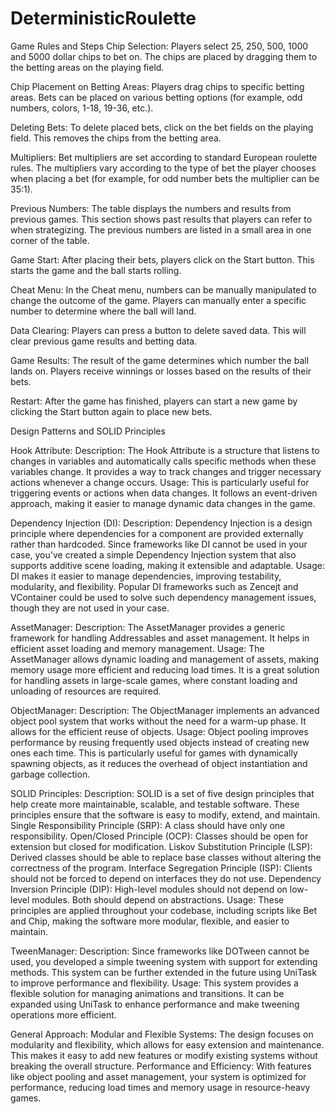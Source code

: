 # DeterministicRoulette
 
Game Rules and Steps
Chip Selection:
Players select 25, 250, 500, 1000 and 5000 dollar chips to bet on.
The chips are placed by dragging them to the betting areas on the playing field.

Chip Placement on Betting Areas:
Players drag chips to specific betting areas.
Bets can be placed on various betting options (for example, odd numbers, colors, 1-18, 19-36, etc.).

Deleting Bets:
To delete placed bets, click on the bet fields on the playing field.
This removes the chips from the betting area.

Multipliers:
Bet multipliers are set according to standard European roulette rules.
The multipliers vary according to the type of bet the player chooses when placing a bet (for example, for odd number bets the multiplier can be 35:1).

Previous Numbers:
The table displays the numbers and results from previous games.
This section shows past results that players can refer to when strategizing.
The previous numbers are listed in a small area in one corner of the table.

Game Start:
After placing their bets, players click on the Start button.
This starts the game and the ball starts rolling.

Cheat Menu:
In the Cheat menu, numbers can be manually manipulated to change the outcome of the game.
Players can manually enter a specific number to determine where the ball will land.

Data Clearing:
Players can press a button to delete saved data.
This will clear previous game results and betting data.

Game Results:
The result of the game determines which number the ball lands on.
Players receive winnings or losses based on the results of their bets.

Restart:
After the game has finished, players can start a new game by clicking the Start button again to place new bets.

Design Patterns and SOLID Principles

Hook Attribute:
Description: The Hook Attribute is a structure that listens to changes in variables and automatically calls specific methods when these variables change. It provides a way to track changes and trigger necessary actions whenever a change occurs.
Usage: This is particularly useful for triggering events or actions when data changes. It follows an event-driven approach, making it easier to manage dynamic data changes in the game.

Dependency Injection (DI):
Description: Dependency Injection is a design principle where dependencies for a component are provided externally rather than hardcoded. Since frameworks like DI cannot be used in your case, you've created a simple Dependency Injection system that also supports additive scene loading, making it extensible and adaptable.
Usage: DI makes it easier to manage dependencies, improving testability, modularity, and flexibility. Popular DI frameworks such as Zencejt and VContainer could be used to solve such dependency management issues, though they are not used in your case.

AssetManager:
Description: The AssetManager provides a generic framework for handling Addressables and asset management. It helps in efficient asset loading and memory management.
Usage: The AssetManager allows dynamic loading and management of assets, making memory usage more efficient and reducing load times. It is a great solution for handling assets in large-scale games, where constant loading and unloading of resources are required.

ObjectManager:
Description: The ObjectManager implements an advanced object pool system that works without the need for a warm-up phase. It allows for the efficient reuse of objects.
Usage: Object pooling improves performance by reusing frequently used objects instead of creating new ones each time. This is particularly useful for games with dynamically spawning objects, as it reduces the overhead of object instantiation and garbage collection.

SOLID Principles:
Description: SOLID is a set of five design principles that help create more maintainable, scalable, and testable software. These principles ensure that the software is easy to modify, extend, and maintain.
Single Responsibility Principle (SRP): A class should have only one responsibility.
Open/Closed Principle (OCP): Classes should be open for extension but closed for modification.
Liskov Substitution Principle (LSP): Derived classes should be able to replace base classes without altering the correctness of the program.
Interface Segregation Principle (ISP): Clients should not be forced to depend on interfaces they do not use.
Dependency Inversion Principle (DIP): High-level modules should not depend on low-level modules. Both should depend on abstractions.
Usage: These principles are applied throughout your codebase, including scripts like Bet and Chip, making the software more modular, flexible, and easier to maintain.

TweenManager:
Description: Since frameworks like DOTween cannot be used, you developed a simple tweening system with support for extending methods. This system can be further extended in the future using UniTask to improve performance and flexibility.
Usage: This system provides a flexible solution for managing animations and transitions. It can be expanded using UniTask to enhance performance and make tweening operations more efficient.

General Approach:
Modular and Flexible Systems: The design focuses on modularity and flexibility, which allows for easy extension and maintenance. This makes it easy to add new features or modify existing systems without breaking the overall structure.
Performance and Efficiency: With features like object pooling and asset management, your system is optimized for performance, reducing load times and memory usage in resource-heavy games.